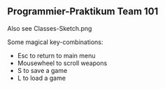 Programmier-Praktikum Team 101
----
Also see Classes-Sketch.png

Some magical key-combinations:
 - Esc to return to main menu
 - Mousewheel to scroll weapons
 - S to save a game
 - L to load a game
